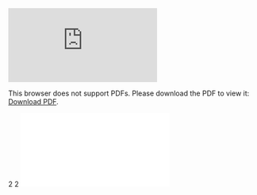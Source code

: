 <object data="./SDN_based_Detection_Method_against_DoS_DDoS_attacks_in_an_IoT_environment_Abdul_Adhim (3).pdf" type="application/pdf" width="700px" height="700px">
    <embed src="http://yoursite.com/the.pdf">
        <p>This browser does not support PDFs. Please download the PDF to view it: <a href="http://yoursite.com/the.pdf">Download PDF</a>.</p>
    </embed>
</object>


<object data="./SDN_based_Detection_Method_against_DoS_DDoS_attacks_in_an_IoT_environment_Abdul_Adhim.pdf" type="application/pdf" width="100%"> 
2
</object>

<object data="/SDN_based_Detection_Method_against_DoS_DDoS_attacks_in_an_IoT_environment_Abdul_Adhim.pdf" type="application/pdf" width="100%"> 
2
</object>

<embed src="/SDN_based_Detection_Method_against_DoS_DDoS_attacks_in_an_IoT_environment_Abdul_Adhim.pdf" type="application/pdf">
